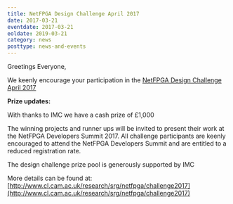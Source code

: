 ```yaml
---
title: NetFPGA Design Challenge April 2017
date: 2017-03-21
eventdate: 2017-03-21
eoldate: 2019-03-21
category: news
posttype: news-and-events
---
```


Greetings Everyone,

We keenly encourage your participation in the [NetFPGA Design Challenge April 2017](http://www.cl.cam.ac.uk/research/srg/netfpga/challenge2017)

**Prize updates:**

With thanks to IMC we have a cash prize of £1,000

The winning projects and runner ups will be invited to present their work at the NetFPGA Developers Summit 2017. All challenge participants are keenly encouraged to attend the NetFPGA Developers Summit and are entitled to a reduced registration rate.

The design challenge prize pool is generously supported by IMC

More details can be found at: [http://www.cl.cam.ac.uk/research/srg/netfpga/challenge2017](http://www.cl.cam.ac.uk/research/srg/netfpga/challenge2017)
